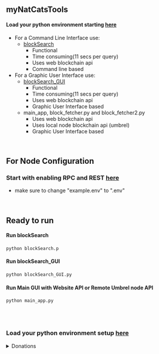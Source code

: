 
## myNatCatsTools
#### Load your python environment starting [here](./loadPythonEnv.md)

- For a Command Line Interface use:
   - [blockSearch](./blockSearch.py)
     - Functional
     - Time consuming(11 secs per query)
     - Uses web blockchain api
     - Command line based
- For a Graphic User Interface use:
   - [blockSearch_GUI](./blockSearch_GUI.py)
      - Functional
      - Time consuming(11 secs per query)
      - Uses web blockchain api
      - Graphic User Interface based
  - main_app, block_fetcher.py and block_fetcher2.py
    - Uses web blockchain api
    - Uses local node blockchain api (umbrel)
    - Graphic User Interface based

</br>

## For Node Configuration
### Start with enabling RPC and REST [here](./umbrelBitcoinRPC.md)
- make sure to change "example.env" to ".env"

</br>

## Ready to run
#### Run blockSearch
    python blockSearch.p
#### Run blockSearch_GUI
    python blockSearch_GUI.py
#### Run Main GUI with Website API or Remote Umbrel node API
    python main_app.py
</br>
</br>

### Load your python environment setup [here](./loadPythonEnv.md)

<details>
<summary>Donations</summary>

 ##### QR CODE create by: [Juniorduc44](https://github.com/Juniorduc44/qrGenGui)
 <h3 align="center">BITCOIN</h3>
 <h3 align="center">bc1q3r20edqvny8s5s9cck2msufa8ahse5ljh9ypwj</h3>
     <p align="center">
     <picture>
         <source media="(prefers-color-scheme: dark)" srcset="./images/qrDonation_myNatCatsTools.png">
         <img src="./images/qrDonation_myNatCatsTools.png">
     </picture>
     </p>
 </h3>


 </details>

